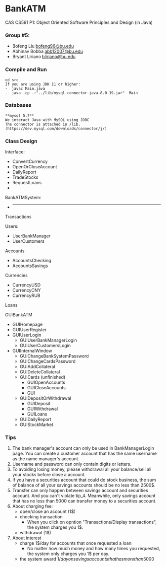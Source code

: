# BankATM

CAS CS591 P1: Object Oriented Software Principles and Design (in Java)

### Group #5:
-  Bofeng Liu <bofeng96@bu.edu>
-  Abhinav Bobba <abb12007@bu.edu>
-  Bryant Liriano <bliriano@bu.edu>


### Compile and Run
	cd src
	If you are using JDK 11 or higher:  
	-  javac Main.java  
	-  java -cp .:"../lib/mysql-connector-java-8.0.19.jar"  Main  

### Databases
	**mysql 5.7**  
	We interact Java with MySQL using JDBC  
	The connector is attached in /lib. (https://dev.mysql.com/downloads/connector/j/)  

### Class Design

Interface:  
-  ConvertCurrency
-  OpenOrCloseAccount
-  DailyReport
-  TradeStocks
-  RequestLoans
-  

BankATMSystem:  
-  ***

Transactions  

Users:  
-  UserBankManager
-  UserCustomers  

Accounts  
-  AccountsChecking
-  AccountsSavings  

Currencies  
-  CurrencyUSD
-  CurrencyCNY
-  CurrencyRUB  

Loans  

GUIBankATM  
-  GUIHomepage
-  GUIUserRegister
-  GUIUserLogin
    -  GUIUserBankManagerLogin
    -  GUIUserCustomersLogin
-  GUIInternalWindow
    -  GUIChangeBankSystemPassword
    -  GUIChangeCardsPassword
    -  GUIAddCollateral
    -  GUIDeleteCollateral
    -  GUICards (unfinished)
        -  GUIOpenAccounts
        -  GUICloseAccounts
        -  GUI
    -  GUIDepositOrWithdrawal
        -  GUIDeposit
        -  GUIWithdrawal
        -  GUILoans
    -  GUIDailyReport
    -  GUIStockMarket  


### Tips
1. The bank manager's account can only be used in BankManagerLogin page. You can create a customer account that has the same username as the name manager's account.
2. Username and password can only contain digits or letters.
3. To avoiding losing money, please withdrawal all your balance/sell all your stocks before close a account.
4. If you have a securities account that could do stock business, the sum of balance of all your savings accounts should be no less than 2500$.
5. Transfer can only happen between savings account and securities account. And you can't violate tip_4. Meanwhile, only savings account that has no less than 5000 can transfer money to a securities account.
6. About charging fee:
   -  open/close an account (1$)
   -  checking transaction
      -   When you click on opntion "Transactions/Display transactions", the system charges you 1$.
   -  withdrawal (1$)
7. About interest
   -  charge 1$/day for accounts that once requested a loan
      -   No matter how much money and how many times you requested, the system only charges you 1$ per day.
   -  the system award 1$/day on savings accounts that has more than 5000$
